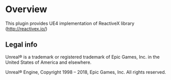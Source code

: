 Overview
========
This plugin provides UE4 implementation of ReactiveX library (http://reactivex.io/)

Legal info
----------

Unreal® is a trademark or registered trademark of Epic Games, Inc. in the United States of America and elsewhere.

Unreal® Engine, Copyright 1998 – 2018, Epic Games, Inc. All rights reserved.

